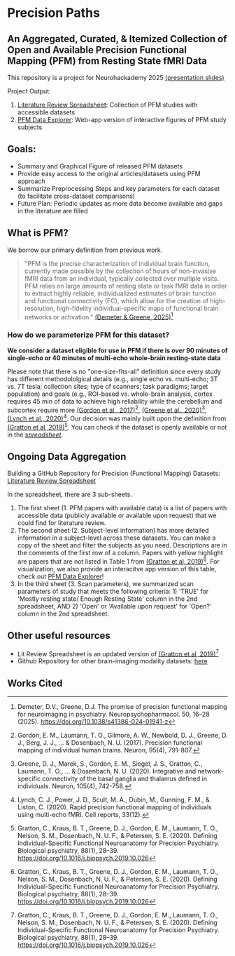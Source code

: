 # **Precision Paths**
## An Aggregated, Curated, & Itemized Collection of Open and Available Precision Functional Mapping (PFM) from Resting State fMRI Data
This repository is a project for Neurohackademy 2025 [(presentation slides)](https://docs.google.com/presentation/d/1HJ0MWlfA3SRCS6izPqH9STxzEKUupiQYGsJzuQueHgU/edit?slide=id.g373766c5e58_0_0#slide=id.g373766c5e58_0_0) 

Project Output: 
1. [Literature Review Spreadsheet](https://docs.google.com/spreadsheets/d/1GAycMBfSNfVKg72nL3qlH0fvf_AokEXm1qFT6KMysBk/edit?usp=sharing): Collection of PFM studies with accessible datasets
2. [PFM Data Explorer](https://precision-paths-gptlrvaefbfjz2bcowz4yb.streamlit.app/): Web-app version of interactive figures of PFM study subjects


## Goals: 
- Summary and Graphical Figure of released PFM datasets
- Provide easy access to the original articles/datasets using PFM approach
- Summarize Preprocessing Steps and key parameters for each dataset (to facilitate cross-dataset comparisons)
- Future Plan: Periodic updates as more data become available and gaps in the literature are filled

## What is PFM?
We borrow our primary definition from previous work.
> "PFM is the precise characterization of individual brain function, currently made possible by the collection of hours of non-invasive fMRI data from an individual, typically collected over multiple visits. PFM relies on large amounts of resting state or task fMRI data in order to extract highly reliable, individualized estimates of brain function and functional connectivity (FC), which allow for the creation of high-resolution, high-fidelity individual-specific maps of functional brain networks or activation." [(Demeter & Greene, 2025)](https://doi.org/10.1038/s41386-024-01941-z)[^1]

### How do we parameterize PFM for this dataset?
**We consider a dataset eligible for use in PFM if there is _over_ 90 minutes of single-echo or 40 minutes of multi-echo whole-brain resting-state data**

Please note that there is no "one-size-fits-all" definition since every study has different methodololgical details (e.g., single echo vs. multi-echo; 3T vs. 7T tesla; collection sites; type of scanners; task paradigms; target population) and goals (e.g., ROI-based vs. whole-brain analysis, cortex requires 45 min of data to achieve high reliability while the cerebellum and subcortex require more [(Gordon et al., 2017)](https://www.cell.com/neuron/fulltext/S089662731730613X)[^2], [(Greene et al., 2020)](https://www.cell.com/neuron/fulltext/S0896-6273(19)30975-4?dgcid=raven_jbs_etoc_email)[^3], [(Lynch et al., 2020)](https://www.sciencedirect.com/science/article/pii/S2352154620301996#bib0270)[^4]. Our decision was mainly built upon the definition from [(Gratton et al, 2019)](https://pmc.ncbi.nlm.nih.gov/articles/PMC7203002/)[^5]. You can check if the dataset is openly available or not in the [*spreadsheet*](https://docs.google.com/spreadsheets/d/1ZMnbptWr2mAtJtoK5vAUa3AvqwJfOTWLE0lrchhi25w/edit?usp=sharing).

## Ongoing Data Aggregation
Building a GitHub Repository for Precision (Functional Mapping) Datasets: [Literature Review Spreadsheet](https://docs.google.com/spreadsheets/d/1GAycMBfSNfVKg72nL3qlH0fvf_AokEXm1qFT6KMysBk/edit?usp=sharing)

In the spreadsheet, there are 3 sub-sheets. 
1. The first sheet (1. PFM papers with available data) is a list of papers with accessible data (publicly available or available upon request) that we could find for literature review.
2. The second sheet (2. Subject-level information) has more detailed information in a subject-level across these datasets. You can make a copy of the sheet and filter the subjects as you need. Descriptions are in the comments of the first row of a column. Papers with yellow highlight are papers that are not listed in Table 1 from [(Gratton et al, 2019)](https://pmc.ncbi.nlm.nih.gov/articles/PMC7203002/)[^5]. For visualization, we also provide an interacitve app version of this table, check out [PFM Data Explorer](https://precision-paths-gptlrvaefbfjz2bcowz4yb.streamlit.app/)!
3. In the third sheet (3. Scan parameters), we summarized scan parameters of study that meets the following criteria: 1) 'TRUE' for 'Mostly resting state/ Enough Resting State' column in the 2nd spreadsheet, AND  2) 'Open' or 'Available upon request' for 'Open?' column in the 2nd spreadsheet. 

## Other useful resources
- Lit Review Spreadsheet is an updated version of [(Gratton et al, 2019)](https://pmc.ncbi.nlm.nih.gov/articles/PMC7203002/)[^5]
- Github Repository for other brain-imaging modality datasets: [here](https://link.springer.com/article/10.1007/s11682-022-00724-8)

## Works Cited
[^1]: Demeter, D.V., Greene, D.J. The promise of precision functional mapping for neuroimaging in psychiatry. Neuropsychopharmacol. 50, 16–28 (2025). https://doi.org/10.1038/s41386-024-01941-z
[^2]: Gordon, E. M., Laumann, T. O., Gilmore, A. W., Newbold, D. J., Greene, D. J., Berg, J. J., ... & Dosenbach, N. U. (2017). Precision functional mapping of individual human brains. Neuron, 95(4), 791-807.
[^3]: Greene, D. J., Marek, S., Gordon, E. M., Siegel, J. S., Gratton, C., Laumann, T. O., ... & Dosenbach, N. U. (2020). Integrative and network-specific connectivity of the basal ganglia and thalamus defined in individuals. Neuron, 105(4), 742-758.
[^4]: Lynch, C. J., Power, J. D., Scult, M. A., Dubin, M., Gunning, F. M., & Liston, C. (2020). Rapid precision functional mapping of individuals using multi-echo fMRI. Cell reports, 33(12).
[^5]: Gratton, C., Kraus, B. T., Greene, D. J., Gordon, E. M., Laumann, T. O., Nelson, S. M., Dosenbach, N. U. F., & Petersen, S. E. (2020). Defining Individual-Specific Functional Neuroanatomy for Precision Psychiatry. Biological psychiatry, 88(1), 28–39. https://doi.org/10.1016/j.biopsych.2019.10.026

